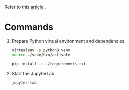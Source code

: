 Refer to this [article](https://www.geeksforgeeks.org/implementing-recurrent-neural-networks-in-pytorch/) .

# Commands

1. Prepare Python virtual environment and dependencies

    ```bash
    virtualenv -p python3 venv
    source ./venv/bin/activate

    pip install -r ./requirements.txt
    ```
2. Start the JupyterLab

    ```bash
    jupyter-lab
    ```
